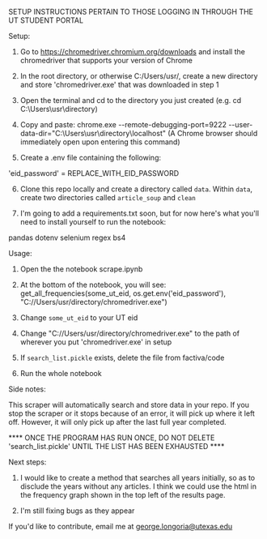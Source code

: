 SETUP INSTRUCTIONS PERTAIN TO THOSE LOGGING IN THROUGH THE UT STUDENT PORTAL

Setup:

1. Go to https://chromedriver.chromium.org/downloads and install the chromedriver that supports your version of Chrome

2. In the root directory, or otherwise C:/Users/usr/, create a new directory and store 'chromedriver.exe' that was downloaded in step 1

3. Open the terminal and cd to the directory you just created (e.g. cd C:\Users\usr\directory\)

4. Copy and paste: chrome.exe --remote-debugging-port=9222 --user-data-dir="C:\Users\usr\directory\localhost"
(A Chrome browser should immediately open upon entering this command)

5. Create a .env file containing the following:

'eid_password' = REPLACE_WITH_EID_PASSWORD

6. Clone this repo locally and create a directory called `data`. Within `data`, create two directories called `article_soup` and `clean`

7. I'm going to add a requirements.txt soon, but for now here's what you'll need to install yourself to run the notebook:

  pandas
  dotenv
  selenium
  regex
  bs4


Usage:

1. Open the the notebook scrape.ipynb

2. At the bottom of the notebook, you will see: get_all_frequencies(some_ut_eid, os.get.env('eid_password'), "C://Users/usr/directory/chromedriver.exe")

3. Change `some_ut_eid` to your UT eid

4. Change "C://Users/usr/directory/chromedriver.exe" to the path of wherever you put 'chromedriver.exe' in setup

5. If `search_list.pickle` exists, delete the file from factiva/code

5. Run the whole notebook


Side notes:

This scraper will automatically search and store data in your repo. If you stop the scraper or it stops because of an error, it will pick up where it left off. However, it will only pick up after the last full year completed.


**** ONCE THE PROGRAM HAS RUN ONCE, DO NOT DELETE 'search_list.pickle' UNTIL THE LIST HAS BEEN EXHAUSTED ****


Next steps:

1. I would like to create a method that searches all years initially, so as to disclude the years without any articles. I think we could use the html in the frequency graph shown in the top left of the results page.

2. I'm still fixing bugs as they appear

If you'd like to contribute, email me at george.longoria@utexas.edu

